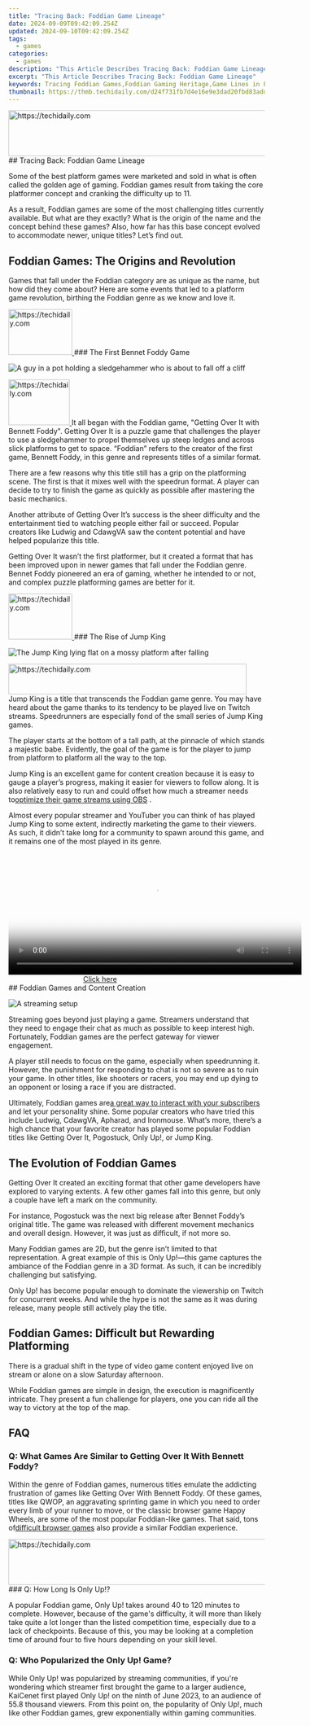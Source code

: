```yaml
---
title: "Tracing Back: Foddian Game Lineage"
date: 2024-09-09T09:42:09.254Z
updated: 2024-09-10T09:42:09.254Z
tags:
  - games
categories:
  - games
description: "This Article Describes Tracing Back: Foddian Game Lineage"
excerpt: "This Article Describes Tracing Back: Foddian Game Lineage"
keywords: Tracing Foddian Games,Foddian Gaming Heritage,Game Lines in Foddian,Foddian Video Games History,Exploring Foddian Titles,Lineage of Foddian Games,Tracing Classic Foddian Games
thumbnail: https://thmb.techidaily.com/d24f731fb7d4e16e9e3dad20fbd83add26d8b00ef3415c454c76fbd282fafbfc.jpg
---
```


<!-- affiliate ads begin -->
<a href="https://appsumo.8odi.net/c/5597632/2118323/7443" target="_top" id="2118323">
  <img src="//a.impactradius-go.com/display-ad/7443-2118323" border="0" alt="https://techidaily.com" width="728" height="90"/>
</a>
<img height="0" width="0" src="https://appsumo.8odi.net/i/5597632/2118323/7443" style="position:absolute;visibility:hidden;" border="0" />
<!-- affiliate ads end -->
## Tracing Back: Foddian Game Lineage

 Some of the best platform games were marketed and sold in what is often called the golden age of gaming. Foddian games result from taking the core platformer concept and cranking the difficulty up to 11.

 As a result, Foddian games are some of the most challenging titles currently available. But what are they exactly? What is the origin of the name and the concept behind these games? Also, how far has this base concept evolved to accommodate newer, unique titles? Let’s find out.

## Foddian Games: The Origins and Revolution

 Games that fall under the Foddian category are as unique as the name, but how did they come about? Here are some events that led to a platform game revolution, birthing the Foddian genre as we know and love it.

<!-- affiliate ads begin -->
<a href="https://aligracehair.sjv.io/c/5597632/2115911/19272" target="_top" id="2115911">
  <img src="//a.impactradius-go.com/display-ad/19272-2115911" border="0" alt="https://techidaily.com" width="125" height="90"/>
</a>
<img height="0" width="0" src="https://aligracehair.sjv.io/i/5597632/2115911/19272" style="position:absolute;visibility:hidden;" border="0" />
<!-- affiliate ads end -->
### The First Bennet Foddy Game

![A guy in a pot holding a sledgehammer who is about to fall off a cliff](https://static1.makeuseofimages.com/wordpress/wp-content/uploads/2023/08/2-getting-over-it.jpg)

<!-- affiliate ads begin -->
<a href="https://aligracehair.sjv.io/c/5597632/2115940/19272" target="_top" id="2115940">
  <img src="//a.impactradius-go.com/display-ad/19272-2115940" border="0" alt="https://techidaily.com" width="120" height="90"/>
</a>
<img height="0" width="0" src="https://aligracehair.sjv.io/i/5597632/2115940/19272" style="position:absolute;visibility:hidden;" border="0" />
<!-- affiliate ads end -->
 It all began with the Foddian game, "Getting Over It with Bennett Foddy". Getting Over It is a puzzle game that challenges the player to use a sledgehammer to propel themselves up steep ledges and across slick platforms to get to space. “Foddian” refers to the creator of the first game, Bennett Foddy, in this genre and represents titles of a similar format.

 There are a few reasons why this title still has a grip on the platforming scene. The first is that it mixes well with the speedrun format. A player can decide to try to finish the game as quickly as possible after mastering the basic mechanics.

 Another attribute of Getting Over It’s success is the sheer difficulty and the entertainment tied to watching people either fail or succeed. Popular creators like Ludwig and CdawgVA saw the content potential and have helped popularize this title.

 Getting Over It wasn’t the first platformer, but it created a format that has been improved upon in newer games that fall under the Foddian genre. Bennet Foddy pioneered an era of gaming, whether he intended to or not, and complex puzzle platforming games are better for it.

<!-- affiliate ads begin -->
<a href="https://aligracehair.sjv.io/c/5597632/2115927/19272" target="_top" id="2115927">
  <img src="//a.impactradius-go.com/display-ad/19272-2115927" border="0" alt="https://techidaily.com" width="125" height="90"/>
</a>
<img height="0" width="0" src="https://aligracehair.sjv.io/i/5597632/2115927/19272" style="position:absolute;visibility:hidden;" border="0" />
<!-- affiliate ads end -->
### The Rise of Jump King

![The Jump King lying flat on a mossy platform after falling](https://static1.makeuseofimages.com/wordpress/wp-content/uploads/2023/08/3-jump-king.jpg)

<!-- affiliate ads begin -->
<a href="https://aligracehair.sjv.io/c/5597632/2115936/19272" target="_top" id="2115936">
  <img src="//a.impactradius-go.com/display-ad/19272-2115936" border="0" alt="https://techidaily.com" width="468" height="60"/>
</a>
<img height="0" width="0" src="https://aligracehair.sjv.io/i/5597632/2115936/19272" style="position:absolute;visibility:hidden;" border="0" />
<!-- affiliate ads end -->
 Jump King is a title that transcends the Foddian game genre. You may have heard about the game thanks to its tendency to be played live on Twitch streams. Speedrunners are especially fond of the small series of Jump King games.

 The player starts at the bottom of a tall path, at the pinnacle of which stands a majestic babe. Evidently, the goal of the game is for the player to jump from platform to platform all the way to the top.

 Jump King is an excellent game for content creation because it is easy to gauge a player’s progress, making it easier for viewers to follow along. It is also relatively easy to run and could offset how much a streamer needs to[optimize their game streams using OBS](https://www.makeuseof.com/how-to-optimize-game-streams-using-obs-studio/) .

 Almost every popular streamer and YouTuber you can think of has played Jump King to some extent, indirectly marketing the game to their viewers. As such, it didn’t take long for a community to spawn around this game, and it remains one of the most played in its genre.

<!-- affiliate ads begin -->
<span id="1982499">
					<video width="576" height="240" style="cursor:pointer"
           poster="//a.impactradius-go.com/display-clicktoplayimage/1982499.png"
           onclick="if(!this.playClicked){this.play();this.setAttribute('controls',true);this.playClicked=true;}">
	   <source src="//a.impactradius-go.com/display-ad/22993-1982499">
	   <img src="//a.impactradius-go.com/display-clicktoplayimage/1982499.png" style="border: none; height: 100%; width: 100%; object-fit: contain">
	</video>
	<div style="width:360px;text-align:center"><a href="javascript:window.open(decodeURIComponent('https%3A%2F%2Fhomestyler.sjv.io%2Fc%2F5597632%2F1982499%2F22993'), '_blank');void(0);">Click here</a></div>
</span>
<img height="0" width="0" src="https://imp.pxf.io/i/5597632/1982499/22993" style="position:absolute;visibility:hidden;" border="0" />
<!-- affiliate ads end -->
## Foddian Games and Content Creation

![A streaming setup](https://static1.makeuseofimages.com/wordpress/wp-content/uploads/2023/08/4-streamer.jpg)

 Streaming goes beyond just playing a game. Streamers understand that they need to engage their chat as much as possible to keep interest high. Fortunately, Foddian games are the perfect gateway for viewer engagement.

 A player still needs to focus on the game, especially when speedrunning it. However, the punishment for responding to chat is not so severe as to ruin your game. In other titles, like shooters or racers, you may end up dying to an opponent or losing a race if you are distracted.

 Ultimately, Foddian games are[a great way to interact with your subscribers](https://www.makeuseof.com/how-to-interact-with-subscribers-followers/) and let your personality shine. Some popular creators who have tried this include Ludwig, CdawgVA, Apharad, and Ironmouse. What’s more, there’s a high chance that your favorite creator has played some popular Foddian titles like Getting Over It, Pogostuck, Only Up!, or Jump King.

## The Evolution of Foddian Games

 Getting Over It created an exciting format that other game developers have explored to varying extents. A few other games fall into this genre, but only a couple have left a mark on the community.

 For instance, Pogostuck was the next big release after Bennet Foddy’s original title. The game was released with different movement mechanics and overall design. However, it was just as difficult, if not more so.

 Many Foddian games are 2D, but the genre isn’t limited to that representation. A great example of this is Only Up!—this game captures the ambiance of the Foddian genre in a 3D format. As such, it can be incredibly challenging but satisfying.

 Only Up! has become popular enough to dominate the viewership on Twitch for concurrent weeks. And while the hype is not the same as it was during release, many people still actively play the title.

## Foddian Games: Difficult but Rewarding Platforming

 There is a gradual shift in the type of video game content enjoyed live on stream or alone on a slow Saturday afternoon.

 While Foddian games are simple in design, the execution is magnificently intricate. They present a fun challenge for players, one you can ride all the way to victory at the top of the map.

## FAQ

### Q: What Games Are Similar to Getting Over It With Bennett Foddy?

 Within the genre of Foddian games, numerous titles emulate the addicting frustration of games like Getting Over With Bennett Foddy. Of these games, titles like QWOP, an aggravating sprinting game in which you need to order every limb of your runner to move, or the classic browser game Happy Wheels, are some of the most popular Foddian-like games. That said, tons of[difficult browser games](https://www.makeuseof.com/tag/the-hardest-games-in-the-whole-wide-world/) also provide a similar Foddian experience.

<!-- affiliate ads begin -->
<a href="https://unicoeye.pxf.io/c/5597632/2134491/18498" target="_top" id="2134491">
  <img src="//a.impactradius-go.com/display-ad/18498-2134491" border="0" alt="https://techidaily.com" width="728" height="90"/>
</a>
<img height="0" width="0" src="https://unicoeye.pxf.io/i/5597632/2134491/18498" style="position:absolute;visibility:hidden;" border="0" />
<!-- affiliate ads end -->
### Q: How Long Is Only Up!?

 A popular Foddian game, Only Up! takes around 40 to 120 minutes to complete. However, because of the game's difficulty, it will more than likely take quite a lot longer than the listed competition time, especially due to a lack of checkpoints. Because of this, you may be looking at a completion time of around four to five hours depending on your skill level.

### Q: Who Popularized the Only Up! Game?

 While Only Up! was popularized by streaming communities, if you're wondering which streamer first brought the game to a larger audience, KaiCenet first played Only Up! on the ninth of June 2023, to an audience of 55.8 thousand viewers. From this point on, the popularity of Only Up!, much like other Foddian games, grew exponentially within gaming communities.


<ins class="adsbygoogle"
     style="display:block"
     data-ad-format="autorelaxed"
     data-ad-client="ca-pub-7571918770474297"
     data-ad-slot="1223367746"></ins>



<ins class="adsbygoogle"
     style="display:block"
     data-ad-client="ca-pub-7571918770474297"
     data-ad-slot="8358498916"
     data-ad-format="auto"
     data-full-width-responsive="true"></ins>


